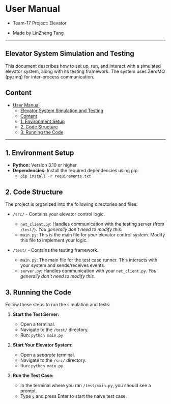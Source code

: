 # User Manual 
- Team-17 Project: Elevator

- Made by LinZheng Tang

---

## Elevator System Simulation and Testing

This document describes how to set up, run, and interact with a simulated elevator system, along with its testing framework. The system uses ZeroMQ (pyzmq) for inter-process communication.

## Content
- [User Manual](#user-manual)
  - [Elevator System Simulation and Testing](#elevator-system-simulation-and-testing)
  - [Content](#content)
  - [1. Environment Setup](#1-environment-setup)
  - [2. Code Structure](#2-code-structure)
  - [3. Running the Code](#3-running-the-code)


---

## 1. Environment Setup

- **Python:** Version 3.10 or higher.
- **Dependencies:** Install the required dependencies using pip:
  - `pip install -r requirements.txt`

## 2. Code Structure

The project is organized into the following directories and files:

- `/src/` - Contains your elevator control logic.

  - `net_client.py`: Handles communication with the testing server (from `/test/`). _You generally don't need to modify this._
  - `main.py`: This is the main file for _your_ elevator control system. Modify this file to implement your logic.

- `/test/` - Contains the testing framework.
  - `main.py`: The main file for the test case runner. This interacts with your system and sends/receives events.
  - `server.py`: Handles communication with your `net_client.py`. _You generally don't need to modify this._

## 3. Running the Code

Follow these steps to run the simulation and tests:

1.  **Start the Test Server:**

    - Open a terminal.
    - Navigate to the `/test/` directory.
    - Run: `python main.py`

2.  **Start Your Elevator System:**

    - Open a _separate_ terminal.
    - Navigate to the `/src/` directory.
    - Run: `python main.py`

3.  **Run the Test Case:**
    - In the terminal where you ran `/test/main.py`, you should see a prompt.
    - Type `y` and press Enter to start the naive test case.